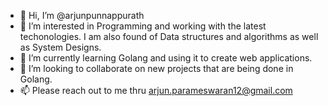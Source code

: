 - 👋 Hi, I’m @arjunpunnappurath
- 👀 I’m interested in Programming and working with the latest techonologies. I am also found of Data structures and algorithms as well as System Designs.
- 🌱 I’m currently learning Golang and using it to create web applications.
- 💞️ I’m looking to collaborate on new projects that are being done in Golang.
- 📫 Please reach out to me thru arjun.parameswaran12@gmail.com

<!---
arjunpunnappurath/arjunpunnappurath is a ✨ special ✨ repository because its `README.md` (this file) appears on your GitHub profile.
You can click the Preview link to take a look at your changes.
--->
